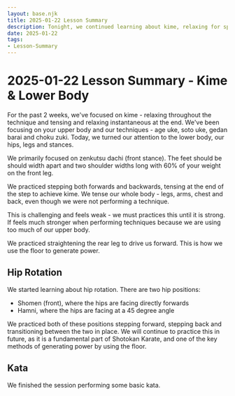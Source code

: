 ```yaml
---
layout: base.njk
title: 2025-01-22 Lesson Summary
description: Tonight, we continued learning about kime, relaxing for speed, tensing at the end for power, and how to utilize the hips, legs, and floor to generate power.
date: 2025-01-22
tags:
- Lesson-Summary
---
```

# 2025-01-22 Lesson Summary - Kime & Lower Body

For the past 2 weeks, we've focused on kime - relaxing throughout the technique and tensing and relaxing instantaneous at the end. We've been focusing on your upper body and our techniques - age uke, soto uke, gedan barai and choku zuki. Today, we turned our attention to the lower body, our hips, legs and stances.

We primarily focused on zenkutsu dachi (front stance). The feet should be should width apart and two shoulder widths long with 60% of your weight on the front leg. 

We practiced stepping both forwards and backwards, tensing at the end of the step to achieve kime. We tense our whole body - legs, arms, chest and back, even though we were not performing a technique. 

This is challenging and feels weak - we must practices this until it is strong. If feels much stronger when performing techniques because we are using too much of our upper body.

We practiced straightening the rear leg to drive us forward. This is how we use the floor to generate power.

## Hip Rotation

We started learning about hip rotation. There are two hip positions:

* Shomen (front), where the hips are facing directly forwards
* Hamni, where the hips are facing at a 45 degree angle

We practiced both of these positions stepping forward, stepping back and transitioning between the two in place. We will continue to practice this in future, as it is a fundamental part of Shotokan Karate, and one of the key methods of generating power by using the floor.

## Kata

We finished the session performing some basic kata.

